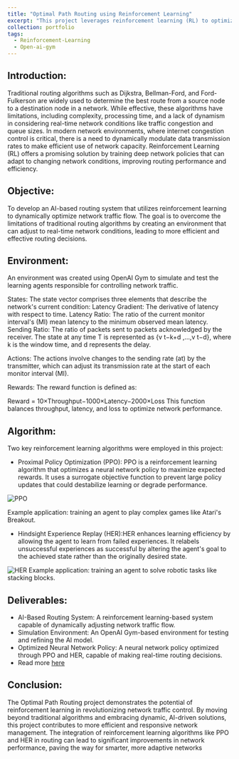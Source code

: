 ```yaml
---
title: "Optimal Path Routing using Reinforcement Learning"
excerpt: "This project leverages reinforcement learning (RL) to optimize network traffic routing dynamically, overcoming the limitations of traditional algorithms like Dijkstra and Bellman-Ford. Using OpenAI Gym, we simulated real-time network conditions and trained AI agents with Proximal Policy Optimization (PPO) and Hindsight Experience Replay (HER) to enhance decision-making. The model adapts to latency, throughput, and loss variations, optimizing routing efficiency. Deployed in a simulated environment, this AI-based routing system demonstrates the potential of RL for intelligent traffic control. Read More...  <br/> [![Title](https://navoditamathur.github.io/files/7..png)](https://navoditamathur.github.io/portfolio/portfolio-OptimalPathRouting/)"
collection: portfolio
tags: 
  - Reinforcement-Learning
  - Open-ai-gym
---
```


Introduction:
------
Traditional routing algorithms such as Dijkstra, Bellman-Ford, and Ford-Fulkerson are widely used to determine the best route from a source node to a destination node in a network. While effective, these algorithms have limitations, including complexity, processing time, and a lack of dynamism in considering real-time network conditions like traffic congestion and queue sizes. In modern network environments, where internet congestion control is critical, there is a need to dynamically modulate data transmission rates to make efficient use of network capacity. Reinforcement Learning (RL) offers a promising solution by training deep network policies that can adapt to changing network conditions, improving routing performance and efficiency.

Objective:
------
To develop an AI-based routing system that utilizes reinforcement learning to dynamically optimize network traffic flow. The goal is to overcome the limitations of traditional routing algorithms by creating an environment that can adjust to real-time network conditions, leading to more efficient and effective routing decisions.

Environment:
------
An environment was created using OpenAI Gym to simulate and test the learning agents responsible for controlling network traffic.

States: The state vector comprises three elements that describe the network's current condition:
Latency Gradient: The derivative of latency with respect to time.
Latency Ratio: The ratio of the current monitor interval's (MI) mean latency to the minimum observed mean latency.
Sending Ratio: The ratio of packets sent to packets acknowledged by the receiver.
The state at any time T is represented as {v t−k+d ,...,v t−d}, where k is the window time, and d represents the delay.

Actions: The actions involve changes to the sending rate (at) by the transmitter, which can adjust its transmission rate at the start of each monitor interval (MI).

Rewards: The reward function is defined as:

Reward = 10×Throughput−1000×Latency−2000×Loss
This function balances throughput, latency, and loss to optimize network performance.

Algorithm:
------
Two key reinforcement learning algorithms were employed in this project:

- Proximal Policy Optimization (PPO): PPO is a reinforcement learning algorithm that optimizes a neural network policy to maximize expected rewards.
It uses a surrogate objective function to prevent large policy updates that could destabilize learning or degrade performance.

![PPO](https://navoditamathur.github.io/files/PPO.png)

Example application: training an agent to play complex games like Atari's Breakout.

- Hindsight Experience Replay (HER):HER enhances learning efficiency by allowing the agent to learn from failed experiences. It relabels unsuccessful experiences as successful by altering the agent's goal to the achieved state rather than the originally desired state.

![HER](https://navoditamathur.github.io/files/HER.png)
Example application: training an agent to solve robotic tasks like stacking blocks.

Deliverables:
------
- AI-Based Routing System: A reinforcement learning-based system capable of dynamically adjusting network traffic flow.
- Simulation Environment: An OpenAI Gym-based environment for testing and refining the AI model.
- Optimized Neural Network Policy: A neural network policy optimized through PPO and HER, capable of making real-time routing decisions.
- Read more [here](https://navoditamathur.github.io/files/AI_PRESENTATION.pdf)

Conclusion:
------
The Optimal Path Routing project demonstrates the potential of reinforcement learning in revolutionizing network traffic control. By moving beyond traditional algorithms and embracing dynamic, AI-driven solutions, this project contributes to more efficient and responsive network management. The integration of reinforcement learning algorithms like PPO and HER in routing can lead to significant improvements in network performance, paving the way for smarter, more adaptive networks
